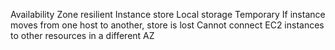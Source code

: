 Availability Zone resilient
Instance store
	Local storage
	Temporary
	If instance moves from one host to another, store is lost
Cannot connect EC2 instances to other resources in a different AZ
